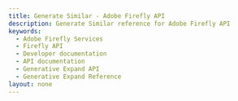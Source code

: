 ```yaml
---
title: Generate Similar - Adobe Firefly API
description: Generate Similar reference for Adobe Firefly API
keywords:
  - Adobe Firefly Services
  - Firefly API
  - Developer documentation
  - API documentation
  - Generative Expand API
  - Generative Expand Reference
layout: none
---
```


<RedoclyAPIBlock src="/firefly-services/docs/asyncRedoclyTest11_6.json" width="600px" disableSidebar />
